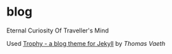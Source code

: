 # blog
Eternal Curiosity Of Traveller's Mind


Used [Trophy - a blog theme for Jekyll](https://github.com/thomasvaeth/trophy-jekyll) by _Thomas Vaeth_
